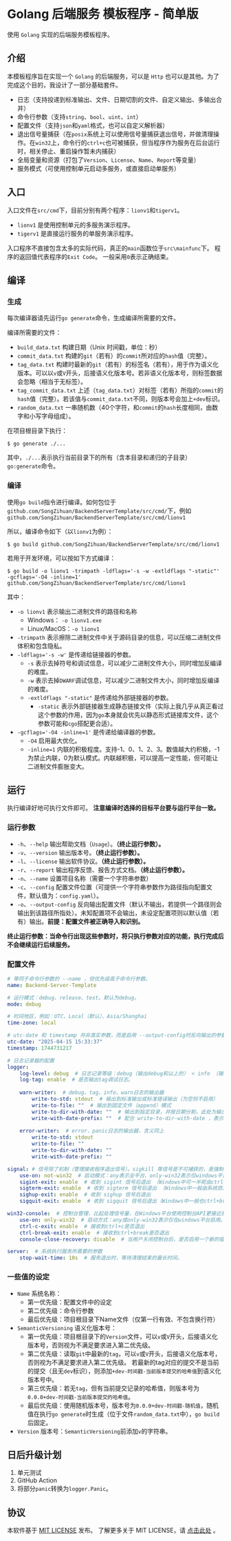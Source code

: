 # Golang 后端服务 模板程序 - 简单版

使用 `Golang` 实现的后端服务模板程序。

## 介绍

本模板程序旨在实现一个 `Golang` 的后端服务，可以是 `Http` 也可以是其他。为了完成这个目的，我设计了一部分基础套件。

* 日志（支持投递到标准输出、文件、日期切割的文件、自定义输出、多输出合并）
* 命令行参数（支持`string`、`bool`、`uint`、`int`）
* 配置文件（支持`json`和`yaml`格式，也可以自定义解析器）
* 退出信号量捕获（在`posix`系统上可以使用信号量捕获退出信号，并做清理操作。在`win32`上，命令行的`ctrl+c`也可被捕获，但当程序作为服务在后台运行时，相关停止、重启操作暂未内捕获）
* 全局变量和资源（打包了`Version`、`License`、`Name`、`Report`等变量）
* 服务模式（可使用控制单元启动多服务，或直接启动单服务）

## 入口

入口文件在`src/cmd`下，目前分别有两个程序：`lionv1`和`tigerv1`。

* `lionv1` 是使用控制单元的多服务演示程序。
* `tigerv1` 是直接运行服务的单服务演示程序。

入口程序不直接包含太多的实际代码，真正的`main`函数位于`src\mainfunc`下。
程序的返回值代表程序的`Exit Code`。
一般采用`0`表示正确结束。

## 编译

### 生成

每次编译器请先运行`go generate`命令，生成编译所需要的文件。

编译所需要的文件：

* `build_data.txt` 构建日期（Unix 时间戳，单位：秒）
* `commit_data.txt` 构建的`git`（若有）的`commit`所对应的`hash`值（完整）。
* `tag_data.txt` 构建时最新的`git`（若有）的标签名（若有），用于作为语义化版本。可以以`v`或`V`开头，后接语义化版本号。若非语义化版本号，则标签数据会忽略（相当于无标签）。
* `tag_commit_data.txt` 上述（`tag_data.txt`）对标签（若有）所指的`commit`的`hash`值（完整）。若该值与`commit_data.txt`不同，则版本号会加上`+dev`标识。
* `random_data.txt` 一串随机数（40个字符，和`commit`的`hash`长度相同，由数字和小写字母组成）。

在项目根目录下执行：
```shell
$ go generate ./...
```

其中，`./...`表示执行当前目录下的所有（含本目录和递归的子目录）`go:generate`命令。

### 编译

使用`go build`指令进行编译。如何包位于`github.com/SongZihuan/BackendServerTemplate/src/cmd/`下，例如`github.com/SongZihuan/BackendServerTemplate/src/cmd/lionv1`

所以，编译命令如下（以`lionv1`为例）：
```shell
$ go build github.com/SongZihuan/BackendServerTemplate/src/cmd/lionv1
```

若用于开发环境，可以按如下方式编译：
```shell
$ go build -o lionv1 -trimpath -ldflags='-s -w -extldflags "-static"' -gcflags='-O4 -inline=1' github.com/SongZihuan/BackendServerTemplate/src/cmd/lionv1
```

其中：
 * `-o lionv1` 表示输出二进制文件的路径和名称
   * Windows： `-o lionv1.exe`
   * Linux/MacOS：`-o lionv1`
 * `-trimpath` 表示擦除二进制文件中关于源码目录的信息，可以压缩二进制文件体积和包含隐私。
 * `-ldflags='-s -w'` 是传递给链接器的参数。
   * `-s` 表示去掉符号和调试信息，可以减少二进制文件大小，同时增加反编译的难度。
   * `-w` 表示去掉`DWARF`调试信息，可以减少二进制文件大小，同时增加反编译的难度。
   * `-extldflags "-static"` 是传递给外部链接器的参数。
     * `-static` 表示外部链接器生成静态链接文件（实际上我几乎从真正看过这个参数的作用，因为`go`本身就会优先以静态形式链接库文件，这个参数可能和`cgo`搭配更合适）。
 * `-gcflags='-O4 -inline=1'` 是传递给编译器的参数。
   * `-O4` 启用最大优化。
   * `-inline=1` 内联的积极程度。支持-1、0、1、2、3。数值越大约积极，-1为禁止内联，0为默认模式。内联越积极，可以提高一定性能，但可能让二进制文件膨胀变大。

## 运行
执行编译好地可执行文件即可。
**注意编译时选择的目标平台要与运行平台一致。**

### 运行参数

* `-h`、`--help` 输出帮助文档（`Usage`）。**（终止运行参数）。**
* `-v`、`--version` 输出版本号。**（终止运行参数）。**
* `-l`、`--license` 输出软件协议。**（终止运行参数）。**
* `-r`、`--report` 输出程序反馈、报告方式文档。**（终止运行参数）。**
* `-n`、`--name` 设置项目名称（需要一个字符串参数）
* `-c`、`--config` 配置文件位置（可提供一个字符串参数作为路径指向配置文件，默认值为：`config.yaml`）。
* `-o`、`--output-config` 反向输出配置文件（默认不输出，若提供一个路径则会输出到该路径所指处）。未知配置项不会输出，未设定配置项则以默认值（若有）输出。**前提：配置文件被正确导入和识别。**

**终止运行参数：当命令行出现这些参数时，将只执行参数对应的功能，执行完成后不会继续运行后续服务。**

### 配置文件

```yaml
# 等同于命令行参数的 --name ，但优先级高于命令行参数。
name: Backend-Server-Template

# 运行模式：debug、release、test。默认为debug。
mode: debug

# 时间地区，例如：UTC、Local（默认）、Asia/Shanghai
time-zone: local

# utc-date 和 timestamp 并非真实参数，而是启用 --output-config时反向输出的参数、表示配置文件的读取时间。
utc-date: "2025-04-15 15:33:37"
timestamp: 1744731217

# 日志记录器的配置
logger:
    log-level: debug  # 日志记录等级：debug（输出debug和以上的） < info （输出info和以上的）< warn < error < panic < none（什么都不输出）
    log-tag: enable  # 是否输出tag调试日志。
    
    warn-writer:  # debug、tag、info、warn日志的输出器
        write-to-std: stdout  # 输出到标准输出或标准错误输出（为空则不启用）
        write-to-file: ""  # 输出到固定文件（append）模式
        write-to-dir-with-date: ""  # 输出到指定目录，并按日期分割，此处为输出路径
        write-with-date-prefix: ""  # 配合 write-to-dir-with-date ，表示文件的输出前缀
        
    error-writer:  # error、panic日志的输出器，含义同上
        write-to-std: stdout
        write-to-file: ""
        write-to-dir-with-date: ""
        write-with-date-prefix: ""

signal: # 信号除了机制（管理接收程序退出信号）。sigkill 等信号是不可捕获的，是强制退出的，因此此处无法控制这类信号。虽然windows本身不具有Linux这种信号机制，但是Go在信号方面做了一层模拟，使得控制它ctrl+c可以转换为相应信号。
    use-on: not-win32  # 启动模式：any表示全平台、only-win32表示仅windows平台、not-win32表示除windows以外所有平台，never表示任何平台均不启用。
    sigint-exit: enable  # 收到 sigint 信号后退出 （Windows中可一半呢由ctrl+c触发）
    sigterm-exit: enable  # 收到 sigterm 信号后退出 （Windows中一般由系统欻）
    sighup-exit: enable  # 收到 sighup 信号后退出 
    sigquit-exit: enable  # 收到 sigquit 信号后退出（Windows中一般也ctrl+break触发）

win32-console:  # 控制台管理，比起处理信号量，在Windows平台使用控制台API更接近原生且合理。
    use-on: only-win32  # 启动方式：any或only-win32表示仅在windows平台启用。never/not-win32表示任何平台均不启用。
    ctrl-c-exit: enable  # 接收到ctrl+c是否退出
    ctrl-break-exit: enable  # 接收到ctrl+break是否退出
    console-close-recovery: disable  # 当用户关闭控制台后，是否启用一个新的临时的控制台输出日志（通常不建议，因为关闭控制台即意味着程序退出，只有5000ms的时间给程序进行清理操作。同时程序一般清理时间不会太久，可能在新控制台启用前就已经完成程序退出的所有准备）

server:  # 系统执行服务所需要的参数
    stop-wait-time: 10s  # 服务退出时，等待清理结束的最长时间。
```

### 一些值的设定

* `Name` 系统名称：
  * 第一优先级：配置文件中的设定
  * 第二优先级：命令行参数
  * 最后优先级：项目根目录下Name文件（仅第一行有效、不包含换行符）
* `SemanticVersioning` 语义化版本号：
  * 第一优先级：项目根目录下的`Version`文件，可以`v`或`V`开头，后接语义化版本号，否则视为不满足要求进入第二优先级。
  * 第二优先级：读取`git`中最新的`tag`，可以`v`或`V`开头，后接语义化版本号，否则视为不满足要求进入第二优先级。
    若最新的tag对应的提交不是当前的提交（且无`dev`标识），则添加`+dev-时间戳-当前版本提交的哈希值`到语义化版本号中。
  * 第三优先级：若无`tag`，但有当前提交记录的哈希值，则版本号为`0.0.0+dev-时间戳-当前版本提交的哈希值`。
  * 最后优先级：使用随机版本号，版本号为`0.0.0+dev-时间戳-随机值`，随机值在执行`go generate`时生成（位于文件`random_data.txt`中），`go build`后固定。
* `Version` 版本号：`SemanticVersioning`前添加`v`的字符串。

## 日后升级计划

1. 单元测试
2. GitHub Action
3. 将部分`panic`转换为`logger.Panic`。

## 协议

本软件基于 [MIT LICENSE](/LICENSE) 发布。
了解更多关于 MIT LICENSE，请 [点击此处](https://mit-license.song-zh.com) 。
